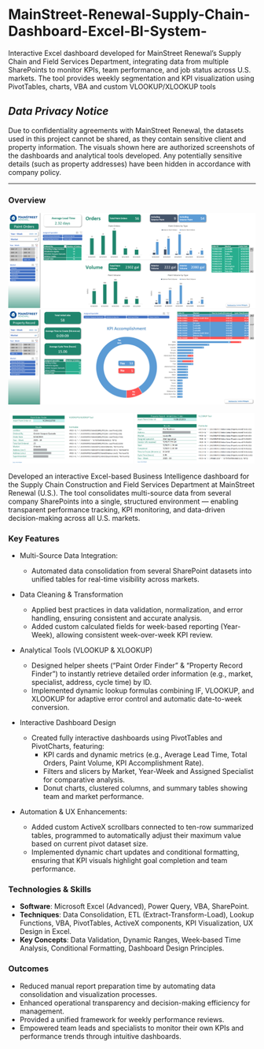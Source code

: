 # **MainStreet-Renewal-Supply-Chain-Dashboard-Excel-BI-System-**
Interactive Excel dashboard developed for MainStreet Renewal’s Supply Chain and Field Services Department, integrating data from multiple SharePoints to monitor KPIs, team performance, and job status across U.S. markets. The tool provides weekly segmentation and KPI visualization using PivotTables, charts, VBA and custom VLOOKUP/XLOOKUP tools

## **_Data Privacy Notice_**
Due to confidentiality agreements with MainStreet Renewal, the datasets used in this project cannot be shared, as they contain sensitive client and property information.
The visuals shown here are authorized screenshots of the dashboards and analytical tools developed. Any potentially sensitive details (such as property addresses) have been hidden in accordance with company policy.

---

### Overview

![PO Dashboard](https://raw.githubusercontent.com/LucianoMalagola/MainStreet-Renewal-Supply-Chain-Dashboard-Excel-BI-System-/refs/heads/main/Excel%20Dashboard%20-%20MainStreet%20Renewal/1_PO_dashboard.png)
![Initials Dashboard](https://raw.githubusercontent.com/LucianoMalagola/MainStreet-Renewal-Supply-Chain-Dashboard-Excel-BI-System-/refs/heads/main/Excel%20Dashboard%20-%20MainStreet%20Renewal/3_Initials_dashboard.png)

<p align="center">
  <img src="https://raw.githubusercontent.com/LucianoMalagola/MainStreet-Renewal-Supply-Chain-Dashboard-Excel-BI-System-/main/Excel%20Dashboard%20-%20MainStreet%20Renewal/2_PO_tool.png" width="50%" alt="Paint Order Finder">
  <img src="https://raw.githubusercontent.com/LucianoMalagola/MainStreet-Renewal-Supply-Chain-Dashboard-Excel-BI-System-/main/Excel%20Dashboard%20-%20MainStreet%20Renewal/4_Initials_tool.png" width="48.5%" alt="Initials Tool">
</p>

Developed an interactive Excel-based Business Intelligence dashboard for the Supply Chain Construction and Field Services Department at MainStreet Renewal (U.S.).
The tool consolidates multi-source data from several company SharePoints into a single, structured environment — enabling transparent performance tracking, KPI monitoring, and data-driven decision-making across all U.S. markets.

### Key Features
- Multi-Source Data Integration:
  - Automated data consolidation from several SharePoint datasets into unified tables for real-time visibility across markets.

- Data Cleaning & Transformation
  - Applied best practices in data validation, normalization, and error handling, ensuring consistent and accurate analysis.
  - Added custom calculated fields for week-based reporting (Year-Week), allowing consistent week-over-week KPI review.

- Analytical Tools (VLOOKUP & XLOOKUP)
  - Designed helper sheets (“Paint Order Finder” & “Property Record Finder”) to instantly retrieve detailed order information (e.g., market, specialist, address, cycle time) by ID.
  - Implemented dynamic lookup formulas combining IF, VLOOKUP, and XLOOKUP for adaptive error control and automatic date-to-week conversion.

- Interactive Dashboard Design
  - Created fully interactive dashboards using PivotTables and PivotCharts, featuring:
    - KPI cards and dynamic metrics (e.g., Average Lead Time, Total Orders, Paint Volume, KPI Accomplishment Rate).
    - Filters and slicers by Market, Year-Week and Assigned Specialist for comparative analysis.
    - Donut charts, clustered columns, and summary tables showing team and market performance.

- Automation & UX Enhancements:
  - Added custom ActiveX scrollbars connected to ten-row summarized tables, programmed to automatically adjust their maximum value based on current pivot dataset size.
  - Implemented dynamic chart updates and conditional formatting, ensuring that KPI visuals highlight goal completion and team performance.


### Technologies & Skills
- **Software**: Microsoft Excel (Advanced), Power Query, VBA, SharePoint.
- **Techniques**: Data Consolidation, ETL (Extract-Transform-Load), Lookup Functions, VBA, PivotTables, ActiveX components, KPI Visualization, UX Design in Excel.
- **Key Concepts**: Data Validation, Dynamic Ranges, Week-based Time Analysis, Conditional Formatting, Dashboard Design Principles.

### Outcomes
- Reduced manual report preparation time by automating data consolidation and visualization processes.
- Enhanced operational transparency and decision-making efficiency for management.
- Provided a unified framework for weekly performance reviews.
- Empowered team leads and specialists to monitor their own KPIs and performance trends through intuitive dashboards.

